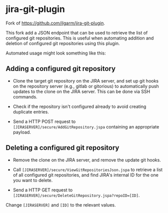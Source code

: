 jira-git-plugin
===============

Fork of https://github.com/ilgarm/jira-git-plugin.

This fork add a JSON endpoint that can be used to retrieve the list of configured git repositories.
This is useful when automating addition and deletion of configured git repositories using this plugin.

Automated usage might look something like this:

## Adding a configured git repository

 * Clone the target git repository on the JIRA server, and set up git hooks on the  repository server
   (e.g., gitlab or gitorious) to automatically push updates to the clone on the JIRA server. This can
   be done via SSH commands.

 * Check if the repository isn't configured already to avoid creating duplicate entries.

 * Send a HTTP POST request to `[JIRASERVER]/secure/AddGitRepository.jspa` containing an appropriate
   payload.

## Deleting a configured git repository

 * Remove the clone on the JIRA server, and remove the update git hooks.
 
 * Call `[JIRASERVER]/secure/ViewGitRepositoriesJson.jspa` to retrieve a list of all configured git
   repositories, and find JIRA's internal ID for the one you want to delete.
   
 * Send a HTTP GET request to `[JIRASERVER]/secure/DeleteGitRepository.jspa?repoID=[ID]`.
 
Change `[JIRASERVER]` and `[ID]` to the relevant values.
